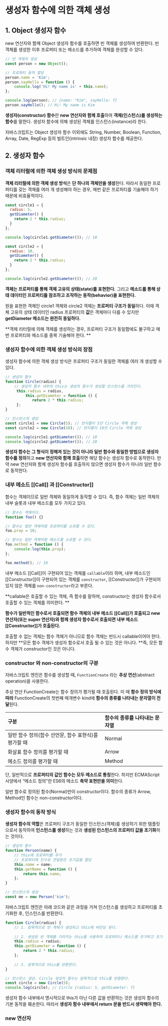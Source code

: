 # 생성자 함수에 의한 객체 생성



## 1. Object 생성자 함수

new 연산자와 함께 Object 생성자 함수를 호출하면 빈 객체를 생성하여 반환한다. 빈 객체를 생성한 이후 프로퍼티 또는 메소드를 추가하여 객체를 완성할 수 있다.

```javascript
// 빈 객체의 생성
const person = new Object();

// 프로퍼티 동적 할당
person.name = 'Kim';
person.sayHello = function () {
    console.log('Hi! My name is' + this.name);
};

console.log(person); // {name: "Kim", sayHello: f}
person.sayHello(); // Hi! My name is Kim
```



**생성자(constructor) 함수**란 **new 연산자와 함께 호출**하여 **객체(인스턴스)를 생성하는 함수**를 말한다. 생성자 함수에 의해 생성된 객체를 인스턴스(instance)라 한다.

자바스크립트는 Object 생성자 함수 이외에도 String, Number, Boolean, Function, Array, Date, RegExp 등의 빌트인(intrinsic 내장) 생성자 함수를 제공한다.



## 2. 생성자 함수



### 객체 리터럴에 의한 객체 생성 방식의 문제점

**객체 리터럴에 의한 객체 생성 방식**은 **단 하나의 객체만을 생성**한다. 따라서 동일한 프로퍼티를 갖는 객체를 여러 개 생성해야 하는 경우, 매번 같은 프로퍼티를 기술해야 하기 때문에 비효율적이다. 

```javascript
const circle1 = {
  radius: 5,
  getDiameter() {
    return 2 * this.radius;
  }
};

console.log(circle1.getDiameter()); // 10

const circle2 = {
  radius: 10,
  getDiameter() {
    return 2 * this.radius;
  }
};

console.log(circle2.getDiameter()); // 20
```

 **객체는 프로퍼티를 통해 객체 고유의 상태(state)를 표현한다.** 그리고 **메소드를 통해 상태 데이터인 프로퍼티를 참조하고 조작하는 동작(behavior)을 표현한다.**

원을 표현한 객체인 circle1 객체와 circle2 객체는 **프로퍼티 구조가 동일**하다. 이때 객체 고유의  상태 데이터인 radius 프로퍼티의 **값**은 객체마다 다를 수 있지만 **getDiameter 메소드는 완전히 동일하다.** 



**객체 리터럴에 의해 객체를 생성하는 경우, 프로퍼티 구조가 동일함에도 불구하고 매번 프로퍼티와 메소드를 중복 기술해야 한다. **







### 생성자 함수에 의한 객체 생성 방식의 장점

생성자 함수에 의한 객체 생성 방식은 프로퍼티 구조가 동일한 객체를 여러 개  생성할 수 있다.



```javascript
// 생성자 함수
function Circle(radius) {
    // 생성자 함수 내부의 this는 생성자 함수가 생성할 인스턴스를 가리킨다.
     this.radius = radius,
         this.getDiameter = function () {
         	return 2 * this.radius;
     };
}

// 인스턴스의 생성
const circle1 = new Circle(5); // 반지름이 5인 Circle 객체 생성
const circle2 = new Circle(10); // 반지름이 10인 Circle 객체 생성

console.log(circle1.getDiameter()); // 10
console.log(circle2.getDiameter()); // 20
```



**생성자 함수는 그 형식이 정해져 있는 것이 아니라 일반 함수와 동일한 방법으로 생성자 함수를 정의**하고 **new 연산자와 함께 호출**하면 해당 함수는 생성자 함수로 동작한다. 만약 new 연산자와 함께 생성자 함수를 호출하지 않으면 생성자 함수가 아니라 일반 함수로 동작한다.





### 내부 메소드 [[Call]] 과 [[Constructor]]



함수는 객체이므로 일반 객체와 동일하게 동작할 수 있다. 즉, 함수 객체는 일반 객체의 내부 슬롯과 내부 메소드를 모두 가지고 있다.

```javascript
// 함수는 객체이다.
function foo() {}

// 함수는 일반 객체처럼 프로퍼티를 소유할 수 있다.
foo.prop = 10;

// 함수는 일반 객체처럼 메소드를 소유할 수 있다.
foo.method = function () {
    console.log(this.prop);
};

foo.method(); // 10
```

 

내부 메소드 [[Call]]이 구현되어 있는 객체를 `callable`이라 하며, 내부 메소드인 [[Constructor]]이 구현되어 있는 객체를 `constructor`, [[Constructor]]가 구현되어 있지 않은 객체를 `non-constructor`라고 부른다.

**callable은 호출할 수 있는 객체, 즉 함수를 말하며, constructor는 생성자 함수로서 호출할 수 있는 객체를 의미한다. **



**함수가 일반적인 함수로서 호출되면 함수 객체의 내부 메소드 [[Call]]가 호출되고 new 연산자(또는 super 연산자)와 함께 생성자 함수로서 호출되면 내부 메소드 [[Constructor]]가 호출된다.**



호출할 수 없는 객체는 함수 객체가 아니므로 함수 객체는 반드시 callable이어야 한다. 하지만 **모든 함수 객체가 생성자 함수로서 호출 될 수 있는 것은 아니다. **즉, 모든 함수 객체가 constructor인 것은 아니다.





### constructor 와 non-constructor의 구분

자바스크립트 엔진은 함수를 생성할 때, `FunctionCreate` 라는 **추상 연산**(abstract operation)을 사용한다.

추상 연산 FunctionCreate는 함수 정의가 평가될 때 호출된다. 이 때 **함수 정의 방식에 따라** FunctionCreate의 첫번째 매개변수 kind에 **함수의 종류를 나타내는 문자열이 전달**된다.

| 구분                                                 | 함수의 종류를 나타내는 문자열 |
| :--------------------------------------------------- | :---------------------------- |
| 일반 함수 정의(함수 선언문, 함수 표현식)를 평가할 때 | Normal                        |
| 화살표 함수 정의를 평가할 때                         | Arrow                         |
| 메소드 정의를 평가할 때                              | Method                        |

단,  일반적으로 **프로퍼티의 값인 함수는 모두 메소드로 통칭**한다. 하지만 ECMAScript 사양에서 “메소드 정의”란 ES6의 메소드 **축약 표현만을 의미**한다. 

일반 함수로 정의된 함수(Normal)만이 constructor이다. 함수의 종류가 Arrow, Method인 함수는 non-constructor이다.







### 생성자 함수의 동작 방식



**생성자 함수의 역할**은 프로퍼티 구조가 동일한 인스턴스(객체)를 생성하기 위한 템플릿으로서 동작하여 **인스턴스를 생성**하는 것과 **생성된 인스턴스의 프로퍼티 값을 초기화**하는 것이다.

```javascript
// 생성자 함수
function Person(name) {
    // this에 프로퍼티를 추가
    // 프로퍼티에 인수로 전달받은 초기값을 할당
    this.name = name;
    this.getName = function () {
        return this.name;
    };
}

// 인스턴스의 생성
const me = new Person('kim');
```



자바스크립트 엔진은 아래 코드와 같은 과정을 거쳐 인스턴스를 생성하고 프로퍼티를 초기화한 후, 인스턴스를 반환한다.



```javascript
function Circle(radius) {
    // 1. 암묵적으로 빈 객체가 생성되고 this에 바인딩 된다.
    
    // 2. 생성된 빈 객체를 가리키는 this를 사용하여 프로퍼티나 메소드를 추가하고 초기화 한다.
    this.radius = radius;
    this.getDiameter = function () {
        return 2 * this.radius;
    };
    
    // 3. 암묵적으로 this를 반환한다. 
}

// 인스턴스 생성. Circle 생성자 함수는 암묵적으로 this를 반환한다.
const circle = new Circle(5);
console.log(circle); // Circle {radius: 5, getDiameter: f}
```



생성자 함수 내부에서 명시적으로 this가 아닌 다른 값을 반환하는 것은 생성자 함수의 기본 동작을 훼손한다. 따라서 **생성자 함수 내부에서 return 문을 반드시 생략해야 한다.**



### new 연산자

